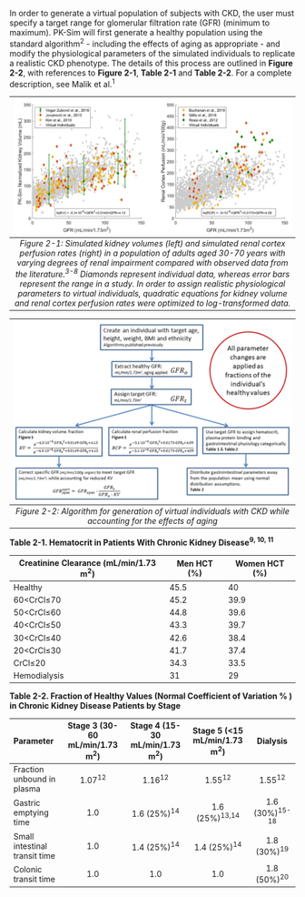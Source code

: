 In order to generate a virtual population of subjects with CKD, the user must specify a target range for glomerular filtration rate (GFR) (minimum to maximum). PK-Sim will first generate a healthy population using the standard algorithm<sup>2</sup> - including the effects of aging as appropriate - and modify the physiological parameters of the simulated individuals to replicate a realistic CKD phenotype. The details of this process are outlined in **Figure 2-2**, with references to **Figure 2-1**, **Table 2-1** and **Table 2-2**. For a complete description, see Malik et al.<sup>1</sup>

|![test image](images/fig1(paper).PNG)|
|:-:|
|       *Figure 2-1: Simulated kidney volumes (left) and simulated renal cortex perfusion rates (right) in a population of adults aged 30-70 years with varying degrees of renal impairment compared with observed data from the literature.<sup>3-8</sup> Diamonds represent individual data, whereas error bars represent the range in a study. In order to assign realistic physiological parameters to virtual individuals, quadratic equations for kidney volume and renal cortex perfusion rates were optimized to log-transformed data.*         |

|![test image](images/fig2(paper).PNG)|
|:-:|
|       *Figure 2-2: Algorithm for generation of virtual individuals with CKD while accounting for the effects of aging*         |

**Table 2-1. Hematocrit in Patients With Chronic Kidney Disease<sup>9, 10, 11</sup>**

| **Creatinine Clearance (mL/min/1.73 m<sup>2</sup>)**    | **Men HCT (%)**  | **Women HCT (%)** |
|---------------------------------------------------------|------------------|-------------------|
| Healthy                                                 | 45.5             | 40                |
| 60<CrCl≤70                                              | 45.2             | 39.9              |
| 50<CrCl≤60                                              | 44.8             | 39.6              |
| 40<CrCl≤50                                              | 43.3             | 39.7              |
| 30<CrCl≤40                                              | 42.6             | 38.4              |
| 20<CrCl≤30                                              | 41.7             | 37.4              |
| CrCl≤20                                                 | 34.3             | 33.5              |
| Hemodialysis                                            | 31               | 29                |


**Table 2-2. Fraction of Healthy Values (Normal Coefficient of Variation % ) in Chronic Kidney Disease Patients by Stage**

|Parameter                     |    Stage 3 (30-60 mL/min/1.73 m<sup>2</sup>)   |    Stage 4 (15-30 mL/min/1.73 m<sup>2</sup>)  |    Stage 5 (<15 mL/min/1.73 m<sup>2</sup>)   |   Dialysis   |
| :--------------------------- | :-------------------: | :---------------------: | :--------------------------: | :-------------------------: |
|Fraction unbound in plasma    |   1.07<sup>12</sup>   |    1.16<sup>12</sup>    |       1.55<sup>12</sup>      |      1.55<sup>12</sup>     |
|Gastric emptying time         |          1.0          |  1.6 (25%)<sup>14</sup> |   1.6 (25%)<sup>13,14</sup>  |  1.6 (30%)<sup>15-18</sup> |
|Small intestinal transit time |          1.0          |  1.4 (25%)<sup>14</sup> |    1.4 (25%)<sup>14</sup>    |   1.8 (30%)<sup>19</sup>   |
|Colonic transit time          |          1.0          |           1.0           |             1.0              |   1.8 (50%)<sup>20</sup>   |
